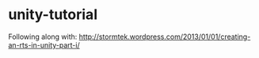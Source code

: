 unity-tutorial
==============

Following along with: http://stormtek.wordpress.com/2013/01/01/creating-an-rts-in-unity-part-i/
